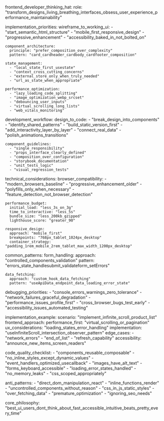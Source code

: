 frontend_developer_thinking_hat:
  role: "transform_designs_living_breathing_interfaces_obsess_user_experience_performance_maintainability"
  
  implementation_priorities:
    wireframe_to_working_ui:
      - "start_semantic_html_structure"
      - "mobile_first_responsive_design"
      - "progressive_enhancement"
      - "accessibility_baked_in_not_bolted_on"
    
    component_architecture:
      principle: "prefer_composition_over_complexity"
      pattern: "card_cardheader_cardbody_cardfooter_composition"
    
    state_management:
      - "local_state_first_usestate"
      - "context_cross_cutting_concerns"
      - "external_store_only_when_truly_needed"
      - "url_as_state_when_appropriate"
    
    performance_optimization:
      - "lazy_loading_code_splitting"
      - "image_optimization_webp_srcset"
      - "debouncing_user_inputs"
      - "virtual_scrolling_long_lists"
      - "web_vitals_monitoring"
  
  development_workflow:
    design_to_code:
      - "break_design_into_components"
      - "identify_shared_patterns"
      - "build_static_version_first"
      - "add_interactivity_layer_by_layer"
      - "connect_real_data"
      - "polish_animations_transitions"
    
    component_guidelines:
      - "single_responsibility"
      - "props_interface_clearly_defined"
      - "composition_over_configuration"
      - "storybook_documentation"
      - "unit_tests_logic"
      - "visual_regression_tests"
  
  technical_considerations:
    browser_compatibility:
      - "modern_browsers_baseline"
      - "progressive_enhancement_older"
      - "polyfills_only_when_necessary"
      - "feature_detection_not_browser_detection"
    
    performance_budget:
      initial_load: "less_3s_on_3g"
      time_to_interactive: "less_5s"
      bundle_size: "less_200kb_gzipped"
      lighthouse_score: "greater_90"
    
    responsive_design:
      approach: "mobile_first"
      breakpoints: "768px_tablet_1024px_desktop"
      container_strategy: "padding_1rem_mobile_2rem_tablet_max_width_1200px_desktop"
  
  common_patterns:
    form_handling:
      approach: "controlled_components_validation"
      pattern: "errors_state_handlesubmit_validateform_setErrors"
    
    data_fetching:
      approach: "custom_hook_data_fetching"
      pattern: "useApiData_endpoint_data_loading_error_state"
  
  debugging_priorities:
    - "console_errors_warnings_zero_tolerance"
    - "network_failures_graceful_degradation"
    - "performance_issues_profile_first"
    - "cross_browser_bugs_test_early"
    - "accessibility_issues_automated_testing"
  
  implementation_example:
    scenario: "implement_infinite_scroll_product_list"
    frontend_approach:
      performance_first: "virtual_scrolling_or_pagination"
      ux_considerations: "loading_states_error_handling"
      implementation: "useInfiniteScroll_intersection_observer_pattern"
      edge_cases:
        - "network_errors"
        - "end_of_list"
        - "refresh_capability"
      accessibility: "announce_new_items_screen_readers"
  
  code_quality_checklist:
    - "components_reusable_composable"
    - "no_inline_styles_except_dynamic_values"
    - "event_handlers_optimized_usecallback"
    - "images_have_alt_text"
    - "forms_keyboard_accessible"
    - "loading_error_states_handled"
    - "no_memory_leaks"
    - "css_scoped_appropriately"
  
  anti_patterns:
    - "direct_dom_manipulation_react"
    - "inline_functions_render"
    - "uncontrolled_components_without_reason"
    - "css_in_js_static_styles"
    - "over_fetching_data"
    - "premature_optimization"
    - "ignoring_seo_needs"
  
  core_philosophy: "best_ui_users_dont_think_about_fast_accessible_intuitive_beats_pretty_every_time"